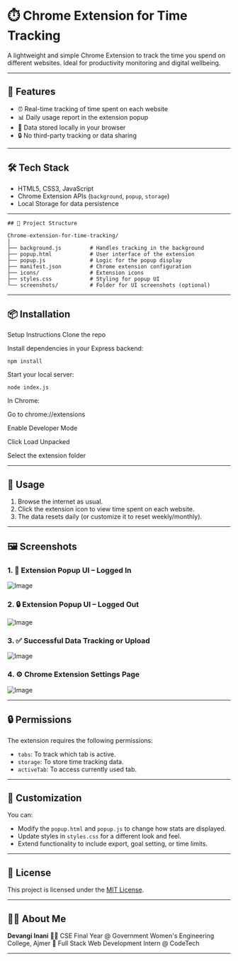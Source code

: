 # ⏱️ Chrome Extension for Time Tracking

A lightweight and simple Chrome Extension to track the time you spend on different websites. Ideal for productivity monitoring and digital wellbeing.

---

## 🚀 Features

- ⏰ Real-time tracking of time spent on each website
- 📊 Daily usage report in the extension popup
- 💾 Data stored locally in your browser
- 🔒 No third-party tracking or data sharing

---

## 🛠️ Tech Stack

- HTML5, CSS3, JavaScript
- Chrome Extension APIs (`background`, `popup`, `storage`)
- Local Storage for data persistence

---
```
## 📂 Project Structure

Chrome-extension-for-time-tracking/
│
├── background.js         # Handles tracking in the background
├── popup.html            # User interface of the extension
├── popup.js              # Logic for the popup display
├── manifest.json         # Chrome extension configuration
├── icons/                # Extension icons
├── styles.css            # Styling for popup UI
└── screenshots/          # Folder for UI screenshots (optional)

````

---

## 📦 Installation

Setup Instructions
Clone the repo

Install dependencies in your Express backend:
```
npm install
````
Start your local server:
```
node index.js
````
In Chrome:

Go to chrome://extensions

Enable Developer Mode

Click Load Unpacked

Select the extension folder

---

## 🧪 Usage

1. Browse the internet as usual.
2. Click the extension icon to view time spent on each website.
3. The data resets daily (or customize it to reset weekly/monthly).

---

## 🖼️ Screenshots

### 1. 📌 Extension Popup UI – Logged In

![Image](https://github.com/user-attachments/assets/239b1b75-2bd0-4025-8a2c-69e50443c11c)

### 2. 🔒 Extension Popup UI – Logged Out

![Image](https://github.com/user-attachments/assets/84986959-60e4-42fe-9cee-f9214608bfca)

### 3. ✅ Successful Data Tracking or Upload

![Image](https://github.com/user-attachments/assets/09310e53-ca41-4a52-9c7d-6c66fea541e8)

### 4. ⚙️ Chrome Extension Settings Page

![Image](https://github.com/user-attachments/assets/40c716ec-d417-4400-abd6-7c3a15298bbb)

---

## 🔒 Permissions

The extension requires the following permissions:

* `tabs`: To track which tab is active.
* `storage`: To store time tracking data.
* `activeTab`: To access currently used tab.

---

## 📝 Customization

You can:

* Modify the `popup.html` and `popup.js` to change how stats are displayed.
* Update styles in `styles.css` for a different look and feel.
* Extend functionality to include export, goal setting, or time limits.

---

## 📄 License

This project is licensed under the [MIT License](LICENSE).

---

## 🙋‍♀️ About Me

**Devangi Inani**
👩‍🎓 CSE Final Year @ Government Women's Engineering College, Ajmer
🎨 Full Stack Web Development Intern @ CodeTech

---

